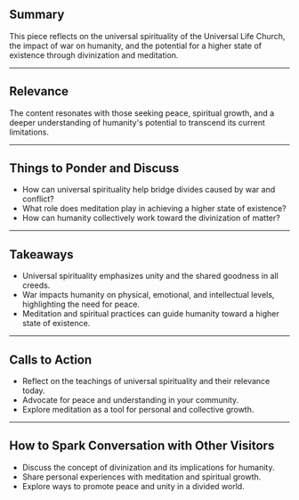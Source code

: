 <!--//meta
Custom Title: Church2
Enhances: [church2.txt]
About: A contemplative piece reflecting on universal spirituality, the horrors of war, and humanity's potential for transformation. It explores themes of peace, divinization, and the role of meditation in achieving a higher state of existence, urging collective action toward a harmonious and enlightened future.
Description: A reflective piece on universal spirituality, the horrors of war, and the potential for human divinization.
Primary Keyword: universal spirituality
Related Keywords: peace, war, divinization, meditation, gnostic race, Universal Life Church
Long-Tail Keywords: reflections on universal spirituality and peace, the role of meditation in human divinization, overcoming the horrors of war through spiritual growth
Date: May 9, 2025
Author: `GitHub Copilot`
//meta-->

## Summary

This piece reflects on the universal spirituality of the Universal Life Church, the impact of war on humanity, and the potential for a higher state of existence through divinization and meditation.

---

## Relevance

The content resonates with those seeking peace, spiritual growth, and a deeper understanding of humanity's potential to transcend its current limitations.

---

## Things to Ponder and Discuss

- How can universal spirituality help bridge divides caused by war and conflict?
- What role does meditation play in achieving a higher state of existence?
- How can humanity collectively work toward the divinization of matter?

---

## Takeaways

- Universal spirituality emphasizes unity and the shared goodness in all creeds.
- War impacts humanity on physical, emotional, and intellectual levels, highlighting the need for peace.
- Meditation and spiritual practices can guide humanity toward a higher state of existence.

---

## Calls to Action

- Reflect on the teachings of universal spirituality and their relevance today.
- Advocate for peace and understanding in your community.
- Explore meditation as a tool for personal and collective growth.

---

## How to Spark Conversation with Other Visitors

- Discuss the concept of divinization and its implications for humanity.
- Share personal experiences with meditation and spiritual growth.
- Explore ways to promote peace and unity in a divided world.